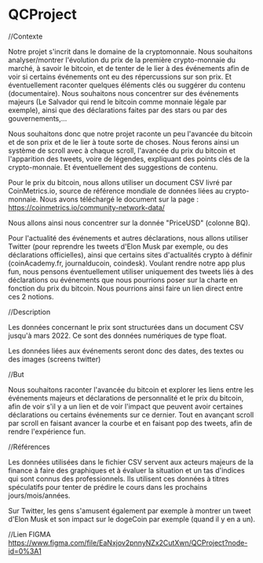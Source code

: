 # QCProject

//Contexte

Notre projet s'incrit dans le domaine de la cryptomonnaie. Nous souhaitons analyser/montrer l'évolution du prix de la première crypto-monnaie du marché, à savoir le bitcoin, et de tenter de le lier à des événements afin de voir si certains événements ont eu des répercussions sur son prix. Et éventuellement raconter quelques éléments clés ou suggérer du contenu (documentaire). Nous souhaitons nous concentrer sur des événements majeurs (Le Salvador qui rend le bitcoin comme monnaie légale par exemple), ainsi que des déclarations faites par des stars ou par des gouvernements,...

Nous souhaitons donc que notre projet raconte un peu l'avancée du bitcoin et de son prix et de le lier à toute sorte de choses. Nous ferons ainsi un système de scroll avec à chaque scroll, l'avancée du prix du bitcoin et l'apparition des tweets, voire de légendes, expliquant des points clés de la crypto-monnaie. Et éventuellement des suggestions de contenu.

Pour le prix du bitcoin, nous allons utiliser un document CSV livré par CoinMetrics.io, source de référence mondiale de données liées au crypto-monnaie. Nous avons téléchargé le document sur la page : https://coinmetrics.io/community-network-data/

Nous allons ainsi nous concentrer sur la donnée "PriceUSD" (colonne BQ).

Pour l'actualité des événements et autres déclarations, nous allons utiliser Twitter (pour reprendre les tweets d'Elon Musk par exemple, ou des déclarations officielles), ainsi que certains sites d'actualités crypto à définir (coinAcademy.fr, journalducoin, coindesk). Voulant rendre notre app plus fun, nous pensons éventuellement utiliser uniquement des tweets liés à des déclarations ou événements que nous pourrions poser sur la charte en fonction du prix du bitcoin. Nous pourrions ainsi faire un lien direct entre ces 2 notions.

//Description

Les données concernant le prix sont structurées dans un document CSV jusqu'à mars 2022. Ce sont des données numériques de type float.

Les données liées aux événements seront donc des dates, des textes ou des images (screens twitter)

//But

Nous souhaitons raconter l'avancée du bitcoin et explorer les liens entre les événements majeurs et déclarations de personnalité et le prix du bitcoin, afin de voir s'il y a un lien et de voir l'impact que peuvent avoir certaines déclarations ou certains événements sur ce dernier. Tout en avançant scroll par scroll en faisant avancer la courbe et en faisant pop des tweets, afin de rendre l'expérience fun.

//Références

Les données utilisées dans le fichier CSV servent aux acteurs majeurs de la finance à faire des graphiques et à évaluer la situation et un tas d'indices qui sont connus des professionnels. Ils utilisent ces données à titres spéculatifs pour tenter de prédire le cours dans les prochains jours/mois/années.

Sur Twitter, les gens s'amusent également par exemple à montrer un tweet d'Elon Musk et son impact sur le dogeCoin par exemple (quand il y en a un).

//Lien FIGMA
https://www.figma.com/file/EaNxjov2pnnyNZx2CutXwn/QCProject?node-id=0%3A1

